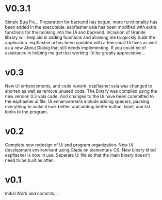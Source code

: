 # V0.3.1
Simple Bug Fix...
	Preparation for backend has begun, more functionality has been added in the executable.
	espflasher.vala has been modified with extra functions for the hooking into the Ui and backend.
		Inclusion of Granite library will help aid in adding functions and allowing me to quickly build the application.
	espflasher.ui has been updated with a few small Ui fixes as well as a new About Dialog that still needs implementing.
		If you could be of assistance in helping me get that working I'd be greatly appreciative...

# v0.3
New Ui enhancements, and code rework.
	espflasher.vala was changed to shorten as well as remove unused code.
	The Binary was compiled using the new version 0.3 vala code.
	And changes to the Ui have been committed to the espflasher.ui file.
		Ui enhancements include adding spacers, packing everything to make it look better,
		and adding better button, label, and list looks to the program.

# v0.2
Complete new redesign of Ui and program organization.
	New Ui development environment using Glade on elementary OS.
	New binary titled espflasher is now in use.
	Separate Ui file so that the main binary doesn't need to be built as often.


# v0.1
Initial Work and commits...
